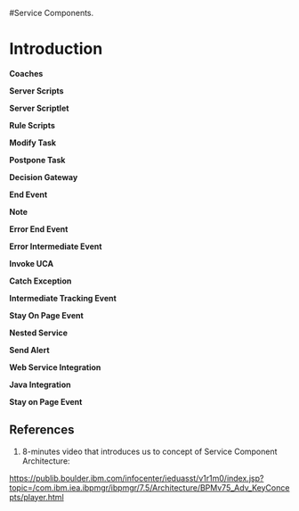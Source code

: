 #Service Components.

# Introduction #


**Coaches**

**Server Scripts**

**Server Scriptlet**

**Rule Scripts**

**Modify Task**

**Postpone Task**

**Decision Gateway**

**End Event**

**Note**

**Error End Event**

**Error Intermediate Event**

**Invoke UCA**

**Catch Exception**

**Intermediate Tracking Event**

**Stay On Page Event**

**Nested Service**

**Send Alert**

**Web Service Integration**

**Java Integration**

**Stay on Page Event**


## References ##
1) 8-minutes video that introduces us to concept of Service Component Architecture:

https://publib.boulder.ibm.com/infocenter/ieduasst/v1r1m0/index.jsp?topic=/com.ibm.iea.ibpmgr/ibpmgr/7.5/Architecture/BPMv75_Adv_KeyConcepts/player.html